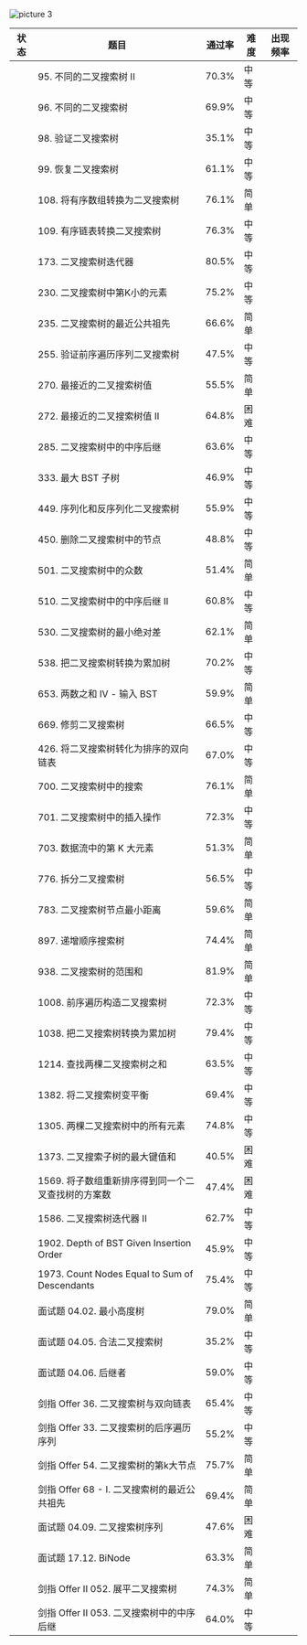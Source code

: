 
![picture 3](https://i.loli.net/2021/10/25/Uf4gdFjMVZuqkRx.png)  


| 状态 | 题目 | 通过率 | 难度 | 出现频率 |
| --- | --- | --- | --- | --- |
|  | 95. 不同的二叉搜索树 II | 70.3% | 中等 |  |
|  | 96. 不同的二叉搜索树 | 69.9% | 中等 |  |
|  | 98. 验证二叉搜索树 | 35.1% | 中等 |  |
|  | 99. 恢复二叉搜索树 | 61.1% | 中等 |  |
|  | 108. 将有序数组转换为二叉搜索树 | 76.1% | 简单 |  |
|  | 109. 有序链表转换二叉搜索树 | 76.3% | 中等 |  |
|  | 173. 二叉搜索树迭代器 | 80.5% | 中等 |  |
|  | 230. 二叉搜索树中第K小的元素 | 75.2% | 中等 |  |
|  | 235. 二叉搜索树的最近公共祖先 | 66.6% | 简单 |  |
|  | 255. 验证前序遍历序列二叉搜索树 | 47.5% | 中等 |  |
|  | 270. 最接近的二叉搜索树值 | 55.5% | 简单 |  |
|  | 272. 最接近的二叉搜索树值 II | 64.8% | 困难 |  |
|  | 285. 二叉搜索树中的中序后继 | 63.6% | 中等 |  |
|  | 333. 最大 BST 子树 | 46.9% | 中等 |  |
|  | 449. 序列化和反序列化二叉搜索树 | 55.9% | 中等 |  |
|  | 450. 删除二叉搜索树中的节点 | 48.8% | 中等 |  |
|  | 501. 二叉搜索树中的众数 | 51.4% | 简单 |  |
|  | 510. 二叉搜索树中的中序后继 II | 60.8% | 中等 |  |
|  | 530. 二叉搜索树的最小绝对差 | 62.1% | 简单 |  |
|  | 538. 把二叉搜索树转换为累加树 | 70.2% | 中等 |  |
|  | 653. 两数之和 IV - 输入 BST | 59.9% | 简单 |  |
|  | 669. 修剪二叉搜索树 | 66.5% | 中等 |  |
|  | 426. 将二叉搜索树转化为排序的双向链表 | 67.0% | 中等 |  |
|  | 700. 二叉搜索树中的搜索 | 76.1% | 简单 |  |
|  | 701. 二叉搜索树中的插入操作 | 72.3% | 中等 |  |
|  | 703. 数据流中的第 K 大元素 | 51.3% | 简单 |  |
|  | 776. 拆分二叉搜索树 | 56.5% | 中等 |  |
|  | 783. 二叉搜索树节点最小距离 | 59.6% | 简单 |  |
|  | 897. 递增顺序搜索树 | 74.4% | 简单 |  |
|  | 938. 二叉搜索树的范围和 | 81.9% | 简单 |  |
|  | 1008. 前序遍历构造二叉搜索树 | 72.3% | 中等 |  |
|  | 1038. 把二叉搜索树转换为累加树 | 79.4% | 中等 |  |
|  | 1214. 查找两棵二叉搜索树之和 | 63.5% | 中等 |  |
|  | 1382. 将二叉搜索树变平衡 | 69.4% | 中等 |  |
|  | 1305. 两棵二叉搜索树中的所有元素 | 74.8% | 中等 |  |
|  | 1373. 二叉搜索子树的最大键值和 | 40.5% | 困难 |  |
|  | 1569. 将子数组重新排序得到同一个二叉查找树的方案数 | 47.4% | 困难 |  |
|  | 1586. 二叉搜索树迭代器 II | 62.7% | 中等 |  |
|  | 1902. Depth of BST Given Insertion Order | 45.9% | 中等 |  |
|  | 1973. Count Nodes Equal to Sum of Descendants | 75.4% | 中等 |  |
|  | 面试题 04.02. 最小高度树 | 79.0% | 简单 |  |
|  | 面试题 04.05. 合法二叉搜索树 | 35.2% | 中等 |  |
|  | 面试题 04.06. 后继者 | 59.0% | 中等 |  |
|  | 剑指 Offer 36. 二叉搜索树与双向链表 | 65.4% | 中等 |  |
|  | 剑指 Offer 33. 二叉搜索树的后序遍历序列 | 55.2% | 中等 |  |
|  | 剑指 Offer 54. 二叉搜索树的第k大节点 | 75.7% | 简单 |  |
|  | 剑指 Offer 68 - I. 二叉搜索树的最近公共祖先 | 69.4% | 简单 |  |
|  | 面试题 04.09. 二叉搜索树序列 | 47.6% | 困难 |  |
|  | 面试题 17.12. BiNode | 63.3% | 简单 |  |
|  | 剑指 Offer II 052. 展平二叉搜索树 | 74.3% | 简单 |  |
|  | 剑指 Offer II 053. 二叉搜索树中的中序后继 | 64.0% | 中等 |  |
